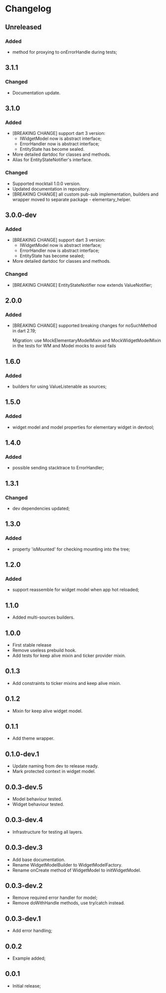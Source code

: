 # Changelog

## Unreleased
### Added
* method for proxying to onErrorHandle during tests;

## 3.1.1
### Changed
* Documentation update.

## 3.1.0
### Added
* [BREAKING CHANGE] support dart 3 version:
  - IWidgetModel now is abstract interface;
  - ErrorHandler now is abstract interface;
  - EntityState has become sealed.
* More detailed dartdoc for classes and methods.
* Alias for EntityStateNotifier's interface.
### Changed
* Supported mocktail 1.0.0 version.
* Updated documentation in repository.
* [BREAKING CHANGE] all custom pub-sub implementation, builders and wrapper moved to
separate package - elementary_helper.

## 3.0.0-dev
### Added
* [BREAKING CHANGE] support dart 3 version:
  - IWidgetModel now is abstract interface;
  - ErrorHandler now is abstract interface;
  - EntityState has become sealed;
* More detailed dartdoc for classes and methods.

### Changed
* [BREAKING CHANGE] EntityStateNotifier now extends ValueNotifier;

## 2.0.0
### Added
* [BREAKING CHANGE] supported breaking changes for noSuchMethod in dart 2.19;
    
  Migration: use MockElementaryModelMixin and MockWidgetModelMixin in the tests for WM and Model mocks to avoid fails

## 1.6.0
### Added
* builders for using ValueListenable as sources;

## 1.5.0
### Added
* widget model and model properties for elementary widget in devtool;

## 1.4.0
### Added
* possible sending stacktrace to ErrorHandler;

## 1.3.1
### Changed
* dev dependencies updated;

## 1.3.0
### Added
* property 'isMounted' for checking mounting into the tree;

## 1.2.0
### Added
* support reassemble for widget model when app hot reloaded;

## 1.1.0

* Added multi-sources builders.

## 1.0.0

* First stable release
* Remove useless prebuild hook.
* Add tests for keep alive mixin and ticker provider mixin.

## 0.1.3

* Add constraints to ticker mixins and keep alive mixin.

## 0.1.2

* Mixin for keep alive widget model.

## 0.1.1

* Add theme wrapper.

## 0.1.0-dev.1

* Update naming from dev to release ready.
* Mark protected context in widget model.

## 0.0.3-dev.5

* Model behaviour tested.
* Widget behaviour tested.

## 0.0.3-dev.4

* Infrastructure for testing all layers.

## 0.0.3-dev.3

* Add base documentation.
* Rename WidgetModelBuilder to WidgetModelFactory.
* Rename onCreate method of WidgetModel to initWidgetModel.

## 0.0.3-dev.2

* Remove required error handler for model;
* Remove doWithHandle methods, use try/catch instead.

## 0.0.3-dev.1

* Add error handling;

## 0.0.2

* Example added;

## 0.0.1

* Initial release;
